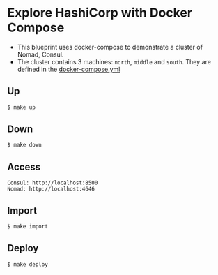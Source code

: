 # Explore HashiCorp with Docker Compose

- This blueprint uses docker-compose to demonstrate a cluster of Nomad, Consul.
- The cluster contains 3 machines: `north`, `middle` and `south`. They are defined in the [docker-compose.yml](docker-compose.yml) 

## Up

```bash
$ make up
```

## Down

```bash
$ make down
```

## Access

```text
Consul: http://localhost:8500
Nomad: http://localhost:4646
```

## Import

```bash
$ make import
```

## Deploy

```bash
$ make deploy
```
